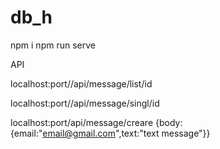 # db_h
npm i 
npm run serve


API

localhost:port//api/message/list/id

localhost:port//api/message/singl/id

localhost:port/api/message/creare
{body:{email:"email@gmail.com",text:"text message"}}
